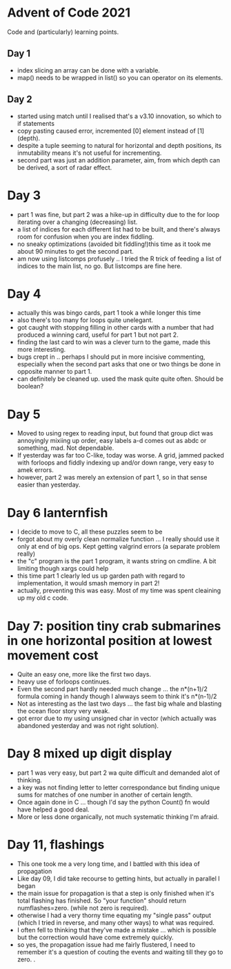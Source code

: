 # Advent of Code 2021

Code and (particularly) learning points.

## Day 1

* index slicing an array can be done with a variable.
* map() needs to be wrapped in list() so you can operator on its elements.

## Day 2

* started using match until I realised that's a v3.10 innovation, so which to if statements
* copy pasting caused error, incremented [0] element instead of [1] (depth).
* despite a tuple seeming to natural for horizontal and depth positions, its inmutability means it's not useful for incrementing.
* second part was just an addition parameter, aim, from which depth can be derived, a sort of radar effect.

# Day 3
* part 1 was fine, but part 2 was a hike-up in difficulty due to the for loop iterating over a changing (decreasing) list.
* a list of indices for each different list had to be built, and there's always room for confusion when you are index fiddling.
* no sneaky optimizations (avoided bit fiddling!)this time as it took me about 90 minutes to get the second part.
* am now using listcomps profusely .. I tried the R trick of feeding a list of indices to the main list, no go. But listcomps are fine here.

# Day 4
* actually this was bingo cards, part 1 took a while longer this time
* also there's too many for loops quite unelegant.
* got caught with stopping filling in other cards with a number that had produced a winning card, useful for part 1 but not part 2.
* finding the last card to win was a clever turn to the game, made this more interesting.
* bugs crept in .. perhaps I should put in more incisive commenting, especially when the second part asks that one or two things be done in opposite manner to part 1.
* can definitely be cleaned up. used the mask quite quite often. Should be boolean?

# Day 5
* Moved to using regex to reading input, but found that group dict was annoyingly mixiing up order, easy labels a-d comes out as abdc or something, mad. Not dependable.
* If yesterday was far too C-like, today was worse. A grid, jammed packed with forloops and fiddly indexing up and/or down range, very easy to amek errors.
* however, part 2 was merely an extension of part 1, so in that sense easier than yesterday.

# Day 6 lanternfish
* I decide to move to C, all these puzzles seem to be
* forgot about my overly clean normalize function ... I really should use it only at end of big ops. Kept getting valgrind errors (a separate problem really)
* the "c" program is the part 1 program, it wants string on cmdline. A bit limiting though xargs could help
* this time part 1 clearly led us up garden path with regard to implementation, it would smash memory in part 2!
* actually, preventing this was easy. Most of my time was spent cleaining up my old c code.

# Day 7: position tiny crab submarines in one horizontal position at lowest movement cost
* Quite an easy one, more like the first two days.
* heavy use of forloops continues.
* Even the second part hardly needed much change ... the n*(n+1)/2 formula coming in handy though I alwways seem to think it's n*(n-1)/2
* Not as interesting as the last two days ... the fast big whale and blasting the ocean floor story very weak.
* got error due to my using unsigned char in vector (which actually was abandoned yesterday and was not right solution).

# Day 8 mixed up digit display
* part 1 was very easy, but part 2 wa quite difficult and demanded alot of thinking.
* a key was not finding letter to letter correspondance but finding unique sums for matches of one number in another of certain length.
* Once again done in C ... though I'd say the python Count() fn would have helped a good deal.
* More or less done organically, not much systematic thinking I'm afraid.

# Day 11, flashings
* This one took me a very long time, and I battled with this idea of propagation
* Like day 09, I did take recourse to getting hints, but actually in parallel I began
* the main issue for propagation is that a step is only finished when it's total flashing has finished. So "your function" should return numflashes=zero. (while not zero is required).
* otherwise I had a very thorny time equating my "single pass" output (which I tried in reverse, and many other ways) to what was required.
* I often fell to thinking that they've made a mistake ... which is possible but the correction would have come extremely quickly.
* so yes, the propagation issue had me fairly flustered, I need to remember it's a question of couting the events and waiting till they go to zero.
.
